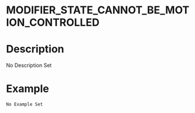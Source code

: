 # MODIFIER_STATE_CANNOT_BE_MOTION_CONTROLLED
# Description
No Description Set
# Example
```No Example Set```